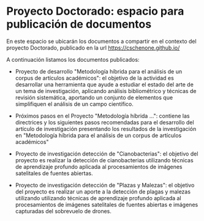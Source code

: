 # Proyecto Doctorado: espacio para publicación de documentos

En este espacio se ubicarán los documentos a compartir en el contexto del proyecto Doctorado, publicado en la url https://cschenone.github.io/

A continuación listamos los documentos publicados:

* Proyecto de desarrollo "Metodología híbrida para el análisis de un corpus de artículos académicos": el objetivo de la actividad es desarrollar una herramienta que ayude a estudiar el estado del arte de un tema de investigación, aplicando análisis bibliométrico y técnicas de revisión sistemática, aportando un conjunto de elementos que simplifiquen el análisis de un campo científico. 

* Próximos pasos en el Proyecto "Metodología híbrida ...": contiene las directrices y los siguientes pasos recomendadas para el desarrollo del artículo de investigación presentando los resultados de la investigación en "Metodología híbrida para el análisis de un corpus de artículos académicos" 

* Proyecto de investigación detección de "Cianobacterias": el objetivo del proyecto es realizar la detección de cianobacterias utilizando técnicas de aprendizaje profundo aplicada al procesamientos de imágenes satelitales de fuentes abiertas. 

* Proyecto de investigación detección de "Plazas y Malezas":  el objetivo del proyecto es realizar un aporte a la detección de plagas y malezas utilizando utilizando técnicas de aprendizaje profundo aplicada al procesamientos de imágenes satelitales de fuentes abiertas e imágenes capturadas del sobrevuelo de drones.

